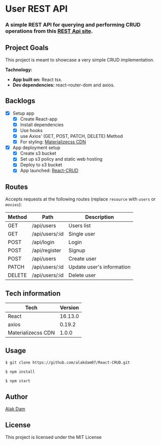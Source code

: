 # User REST API

### A simple REST API for querying and performing CRUD operations from this [REST Api site](https://reqres.in/).

## Project Goals

This project is meant to showcase a very simple CRUD implementation.

**Tachnology:**

- **App built on:** React tsx.
- **Dev dependencies:** react-router-dom and axios.

## Backlogs

- [x] Setup app
  - [x] Create React-app
  - [x] Install dependencies
  - [x] Use hooks
  - [x] use Axios' (GET, POST, PATCH, DELETE) Method
  - [x] For styling: [Materializecss CDN](https://materializecss.com/getting-started.html)
- [x] App deployment setup
  - [x] Create s3 bucket
  - [x] Set up s3 policy and static web hosting
  - [x] Deploy to s3 bucket
  - [x] App launched: [React-CRUD](http://fakeapicrud.s3-website-us-east-1.amazonaws.com/)

## Routes

Accepts requests at the following routes (replace `resource` with `users` or `movies`):

| Method | Path           | Description               |
| ------ | -------------- | ------------------------- |
| GET    | /api/users     | Users list                |
| GET    | /api/users/:id | Single user               |
| POST   | /api/login     | Login                     |
| POST   | /api/register  | Signup                    |
| POST   | /api/users     | Create user               |
| PATCH  | /api/users/:id | Update user's information |
| DELETE | /api/users/:id | Delete user               |

## Tech information

| Tech               | Version |
| ------------------ | ------- |
| React              | 16.13.0 |
| axios              | 0.19.2  |
| Materializecss CDN | 1.0.0   |

## Usage

```bash
$ git clone https://github.com/alakdam07/React-CRUD.git

$ npm install

$ npm start
```

## Author

[Alak Dam](http://www.alakdam.com/)

## License

This project is licensed under the MIT License
